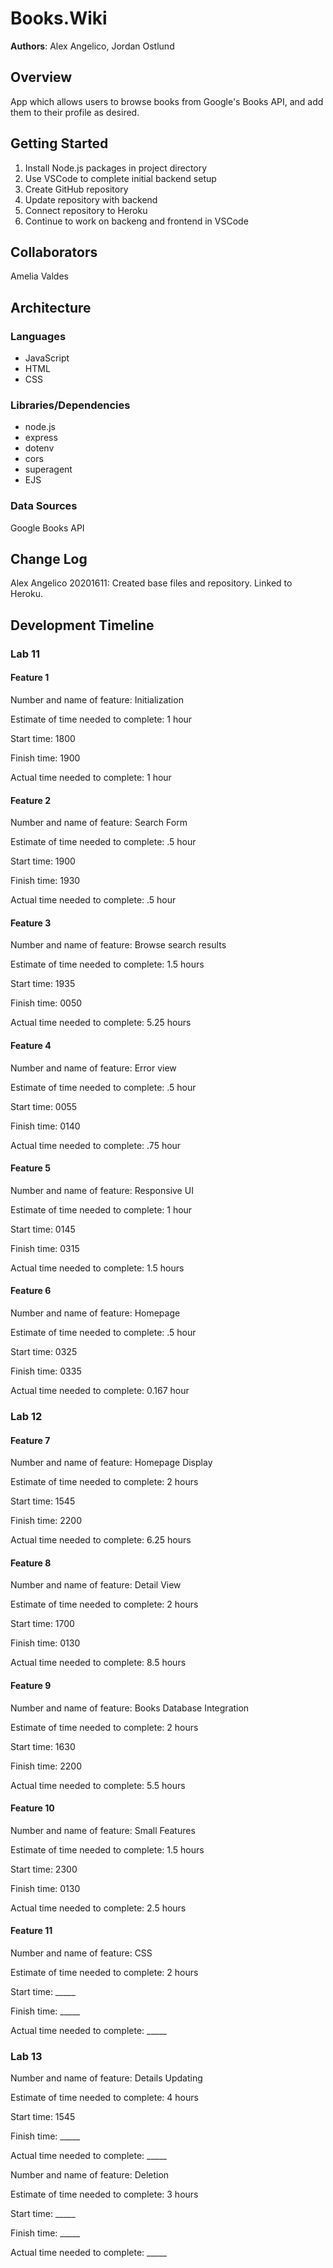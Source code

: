 # Books.Wiki

**Authors**: Alex Angelico, Jordan Ostlund

## Overview

App which allows users to browse books from Google's Books API, and add them to their profile as desired.

## Getting Started

1. Install Node.js packages in project directory
2. Use VSCode to complete initial backend setup
3. Create GitHub repository
4. Update repository with backend
5. Connect repository to Heroku
6. Continue to work on backeng and frontend in VSCode

## Collaborators

Amelia Valdes

## Architecture

### Languages

- JavaScript
- HTML
- CSS

### Libraries/Dependencies

- node.js
- express
- dotenv
- cors
- superagent
- EJS

### Data Sources

Google Books API

## Change Log

Alex Angelico 20201611: Created base files and repository. Linked to Heroku.

## Development Timeline

### Lab 11

#### Feature 1

Number and name of feature: Initialization

Estimate of time needed to complete: 1 hour

Start time: 1800

Finish time: 1900

Actual time needed to complete: 1 hour

#### Feature 2

Number and name of feature: Search Form

Estimate of time needed to complete: .5 hour

Start time: 1900

Finish time: 1930

Actual time needed to complete: .5 hour

#### Feature 3

Number and name of feature: Browse search results

Estimate of time needed to complete: 1.5 hours

Start time: 1935

Finish time: 0050

Actual time needed to complete: 5.25 hours

#### Feature 4

Number and name of feature: Error view

Estimate of time needed to complete: .5 hour

Start time: 0055

Finish time: 0140

Actual time needed to complete: .75 hour

#### Feature 5

Number and name of feature: Responsive UI

Estimate of time needed to complete: 1 hour

Start time: 0145

Finish time: 0315

Actual time needed to complete: 1.5 hours

#### Feature 6

Number and name of feature: Homepage

Estimate of time needed to complete: .5 hour

Start time: 0325

Finish time: 0335

Actual time needed to complete: 0.167 hour

### Lab 12

#### Feature 7

Number and name of feature: Homepage Display

Estimate of time needed to complete: 2 hours

Start time: 1545

Finish time: 2200

Actual time needed to complete: 6.25 hours

#### Feature 8

Number and name of feature: Detail View

Estimate of time needed to complete: 2 hours

Start time: 1700

Finish time: 0130

Actual time needed to complete: 8.5 hours

#### Feature 9

Number and name of feature: Books Database Integration

Estimate of time needed to complete: 2 hours

Start time: 1630

Finish time: 2200

Actual time needed to complete: 5.5 hours

#### Feature 10

Number and name of feature: Small Features

Estimate of time needed to complete: 1.5 hours

Start time: 2300

Finish time: 0130

Actual time needed to complete: 2.5 hours

#### Feature 11

Number and name of feature: CSS

Estimate of time needed to complete: 2 hours

Start time: _____

Finish time: _____

Actual time needed to complete: _____

### Lab 13

Number and name of feature: Details Updating

Estimate of time needed to complete: 4 hours

Start time: 1545

Finish time: _____

Actual time needed to complete: _____

Number and name of feature: Deletion

Estimate of time needed to complete: 3 hours

Start time: _____

Finish time: _____

Actual time needed to complete: _____